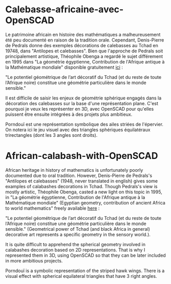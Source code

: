 # Calebasse-africaine-avec-OpenSCAD

Le patrimoine africain en histoire des mathématiques a malheureusement été peu documenté en raison de la tradition orale. Cependant, Denis-Pierre de Pedrals donne des exemples décorations de calebasses au Tchad en 19748, dans "Antilopes et calebasses". Bien que l'approche de Pedrals soit principalement artistique, Théophile Obenga a regardé le sujet différement en 1995 dans "La géométrie égyptienne, Contribution de l'Afrique antique à la Mathématique mondiale" disponible gratuitement [ici](https://play.google.com/books/reader?id=HCjECugfQegC&pg=GBS.PP1) :

"Le potentiel géométrique de l’art décoratif du Tchad (et du reste de toute l’Afrique noire) constitue une géométrie particulière dans le monde sensible."

Il est difficile de saisir les enjeux de géométrie sphérique engagés dans la décoration des calebasses sur la base d'une représentation plane. C'est pourquoi je veux les représenter en 3D, avec OpenSCAD pour qu'elles puissent être ensuite intégrées à des projets plus ambitieux.

Porndouï est une représentation symbolique des ailes striées de l'épervier. On notera ici le jeu visuel avec des triangles sphériques équilatéraux trirectangles (dont les 3 angles sont droits).



# African-calabash-with-OpenSCAD

African heritage in history of mathematics is unfortunately poorly documented due to oral tradition. However, Denis-Pierre de Pedrals's "Antilopes et calebasses" (1948, never translated in english) gives some examples of calabashes decorations in Tchad. Though Pedrals's view is mostly artistic, Théophile Obenga, casted a new light on this topic in 1995, in "La géométrie égyptienne, Contribution de l'Afrique antique à la Mathématique mondiale" (Egyptian geometry, contribution of ancient Africa to world mathematics" freely available [here](https://play.google.com/books/reader?id=HCjECugfQegC&pg=GBS.PP1) : 

"Le potentiel géométrique de l’art décoratif du Tchad (et du reste de toute l’Afrique noire) constitue une géométrie particulière dans le monde sensible." (Geometrical power of Tchad (and black Africa in general) decorative art represents a specific geometry in the sensory world.).

It is quite difficult to apprehend the spherical geometry involved in calabashes decoration based on 2D representations. That is why I represented them in 3D, using OpenSCAD so that they can be later included in more ambitious projects.

Porndouï is a symbolic representation of the striped hawk wings. There is a visual effect with spherical equilateral triangles that have 3 right angles.
